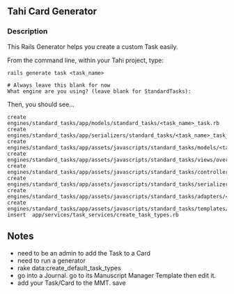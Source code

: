 ## Tahi Card Generator

### Description

This Rails Generator helps you create a custom Task easily.

From the command line, within your Tahi project, type:

    rails generate task <task_name>

    # Always leave this blank for now
    What engine are you using? (leave blank for StandardTasks):

Then, you should see...

    create  engines/standard_tasks/app/models/standard_tasks/<task_name>_task.rb
    create  engines/standard_tasks/app/serializers/standard_tasks/<task_name>_task_serializer.rb
    create  engines/standard_tasks/app/assets/javascripts/standard_tasks/models/<task_name>_task.js
    create  engines/standard_tasks/app/assets/javascripts/standard_tasks/views/overlays/<task_name>_overlay_view.js
    create  engines/standard_tasks/app/assets/javascripts/standard_tasks/controllers/overlays/<task_name>_overlay_controller.js
    create  engines/standard_tasks/app/assets/javascripts/standard_tasks/serializers/<task_name>_task_serializer.js
    create  engines/standard_tasks/app/assets/javascripts/standard_tasks/adapters/<task_name>_task_adapter.js
    create  engines/standard_tasks/app/assets/javascripts/standard_tasks/templates/overlays/<task_name>_overlay.hbs
    insert  app/services/task_services/create_task_types.rb



## Notes

* need to be an admin to add the Task to a Card
* need to run a generator
* rake data:create_default_task_types
* go into a Journal. go to its Manuscript Manager Template then edit it.
* add your Task/Card to the MMT. save
